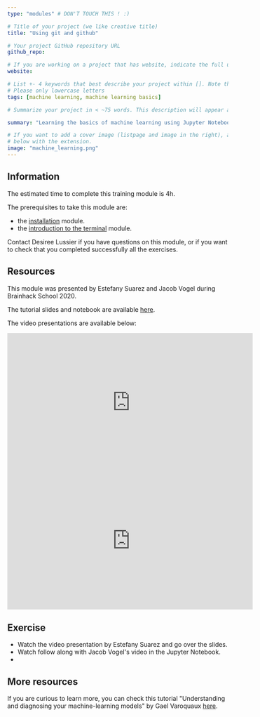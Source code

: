 ```yaml
---
type: "modules" # DON'T TOUCH THIS ! :)

# Title of your project (we like creative title)
title: "Using git and github"

# Your project GitHub repository URL
github_repo:

# If you are working on a project that has website, indicate the full url including "https://" below or leave it empty.
website:

# List +- 4 keywords that best describe your project within []. Note that the project summary also involves a number of key words. Those are listed on top of the [github repository](https://github.com/PSY6983-2021/project_template), click `manage topics`.
# Please only lowercase letters
tags: [machine learning, machine learning basics]

# Summarize your project in < ~75 words. This description will appear at the top of your page and on the list page with other projects..

summary: "Learning the basics of machine learning using Jupyter Notebook."

# If you want to add a cover image (listpage and image in the right), add it to your directory and indicate the name
# below with the extension.
image: "machine_learning.png"
---
```

<!-- This is an html comment and this won't appear in the rendered page. You are now editing the "content" area, the core of your description. Everything that you can do in markdown is allowed below. We added a couple of comments to guide your through documenting your progress. -->

## Information

The estimated time to complete this training module is 4h.

The prerequisites to take this module are:
 * the [installation](/modules/installation) module.
 * the [introduction to the terminal](/modules/terminal) module.

Contact Desiree Lussier if you have questions on this module, or if you want to check that you completed successfully all the exercises.

## Resources
This module was presented by Estefany Suarez and Jacob Vogel during Brainhack School 2020.

The tutorial slides and notebook are available [here](https://github.com/neurodatascience/course-materials-2020/tree/master/lectures/14-may/03-intro-to-machine-learning).

The video presentations are available below:
<iframe width="560" height="315" src="https://www.youtube.com/embed/thLHAg8oOLw&list=PLfqBzCl5BL3-m9BH5qi4u4QzoJBC8Ze72&index=15" title="YouTube video player" frameborder="0" allow="accelerometer; autoplay; clipboard-write; encrypted-media; gyroscope; picture-in-picture" allowfullscreen></iframe>
<iframe width="560" height="315" src="https://www.youtube.com/embed/2wj9OJjEDy0&list=PLfqBzCl5BL3-m9BH5qi4u4QzoJBC8Ze72&index=16" title="YouTube video player" frameborder="0" allow="accelerometer; autoplay; clipboard-write; encrypted-media; gyroscope; picture-in-picture" allowfullscreen></iframe>


## Exercise

 * Watch the video presentation by Estefany Suarez and go over the slides.
 * Watch follow along with Jacob Vogel's video in the Jupyter Notebook.
 * 

## More resources

If you are curious to learn more, you can check this tutorial "Understanding and diagnosing your machine-learning models" by Gael Varoquaux [here](http://gael-varoquaux.info/interpreting_ml_tuto/index.html).

